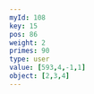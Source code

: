 ```yaml
---
myId: 108
key: 15
pos: 86
weight: 2
primes: 90
type: user
value: [593,4,-1,1]
object: [2,3,4]
---
```

